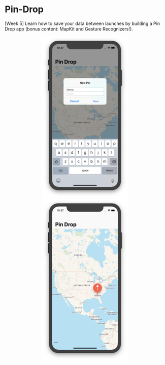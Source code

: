 # Pin-Drop
[Week 5] Learn how to save your data between launches by building a Pin Drop app (bonus content: MapKit and Gesture Recognizers!).

<p align="center">
    <img src="images/1.png" width=275px> <img src="images/2.png" width=275px>
</p>

